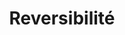 ---
title: Reversibilité
slug: reversibilite
excerpt: Retrouvez les politiques de réversibilité des produits OVHcloud
Sections: Politiques de réversibilité
---